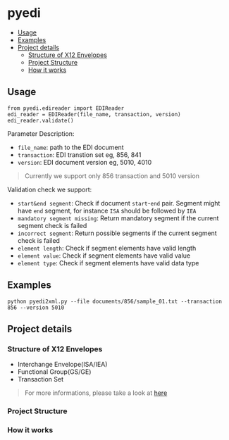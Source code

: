 # pyedi
 - [Usage](#usage)
 - [Examples](#examples)
 - [Project details](#project-details)
    - [Structure of X12 Envelopes](#structure-of-x12-envelopes)
    - [Project Structure](#project-structure)
    - [How it works](#how-it-works)
## Usage
```
from pyedi.edireader import EDIReader
edi_reader = EDIReader(file_name, transaction, version)
edi_reader.validate()
```

Parameter Description:
 - `file_name`: path to the EDI document
 - `transaction`: EDI transtion set eg, 856, 841
 - `version`: EDI document version eg, 5010, 4010
 > Currently we support only 856 transaction and 5010 version

Validation check we support:
 - `start&end segment`: Check if document `start`-`end` pair. Segment might have `end` segment, for instance `ISA` should be followed by `IEA`
 - `mandatory segment missing`: Return mandatory segment if the current segment check is failed
 - `incorrect segment`: Return possible segments if the current segment check is failed
 - `element length`: Check if segment elements have valid length
 - `element value`: Check if segment elements have valid value
 - `element type`: Check if segment elements have valid data type

## Examples
```
python pyedi2xml.py --file documents/856/sample_01.txt --transaction 856 --version 5010
```
## Project details
### Structure of X12 Envelopes
 - Interchange Envelope(ISA/IEA)
 - Functional Group(GS/GE)
 - Transaction Set
 > For more informations, please take a look at [here](https://docs.oracle.com/cd/E19398-01/820-1275/agdaw/index.html)

### Project Structure
### How it works